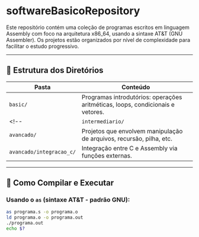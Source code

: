 # softwareBasicoRepository

Este repositório contém uma coleção de programas escritos em linguagem Assembly com foco na arquitetura x86_64, usando a sintaxe AT&T (GNU Assembler). Os projetos estão organizados por nível de complexidade para facilitar o estudo progressivo.

---

## 📂 Estrutura dos Diretórios

| Pasta           | Conteúdo                                                              |
|-----------------|-----------------------------------------------------------------------|
| `basic/`       | Programas introdutórios: operações aritméticas, loops, condicionais e vetores.   |
<!-- | `intermediario/`| Projetos com entrada do usuário, funções, operações aritméticas.      |
| `avancado/`     | Projetos que envolvem manipulação de arquivos, recursão, pilha, etc.  |
| `avancado/integracao_c/` | Integração entre C e Assembly via funções externas.         | -->

---

## 🔧 Como Compilar e Executar

### Usando o `as` (sintaxe AT&T - padrão GNU):
```bash
as programa.s -o programa.o
ld programa.o -o programa.out
./programa.out
echo $?
